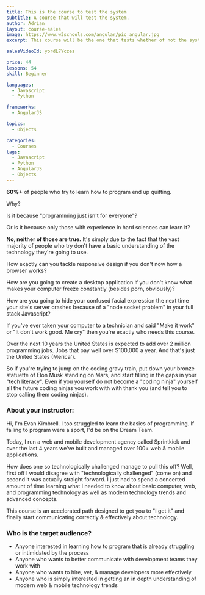 ```yaml
---
title: This is the course to test the system
subtitle: A course that will test the system.
author: Adrian
layout: course-sales
image: https://www.w3schools.com/angular/pic_angular.jpg
excerpt: This course will be the one that tests whether of not the system is going to work or not…

salesVideoId: yordL7Yczes

price: 44
lessons: 54
skill: Beginner

languages:
  - Javascript
  - Python

frameworks:
  - AngularJS

topics:
  - Objects

categories:
  - Courses
tags:
  - Javascript
  - Python
  - AngularJS
  - Objects
---
```


**60%+** of people who try to learn how to program end up quitting.

Why?

Is it because "programming just isn't for everyone"?

Or is it because only those with experience in hard sciences can learn it?

**No, neither of those are true.** It's simply due to the fact that the vast majority of people who try don't have a basic understanding of the technology they're going to use. 

How exactly can you tackle responsive design if you don't now how a browser works?

How are you going to create a desktop application if you don't know what makes your computer freeze constantly (besides porn, obviously)?

How are you going to hide your confused facial expression the next time your site's server crashes because of a "node socket problem" in your full stack Javascript?

If you've ever taken your computer to a technician and said "Make it work" or "It don't work good. Me cry" then you're exactly who needs this course.

Over the next 10 years the United States is expected to add over 2 million programming jobs. Jobs that pay well over $100,000 a year. And that's just the United States (Merica').

So if you're trying to jump on the coding gravy train, put down your bronze statuette of Elon Musk standing on Mars, and start filling in the gaps in your "tech literacy". Even if you yourself do not become a "coding ninja" yourself all the future coding ninjas you work with with thank you (and tell you to stop calling them coding ninjas).

### About your instructor:

Hi, I'm Evan Kimbrell. I too struggled to learn the basics of programming. If failing to program were a sport, I'd be on the Dream Team. 

Today, I run a web and mobile development agency called Sprintkick and over the last 4 years we've built and managed over 100+ web & mobile applications. 

How does one so technologically challenged manage to pull this off? Well, first off I would disagree with "technologically challenged" (come on) and second it was actually straight forward. I just had to spend a concerted amount of time learning what I needed to know about basic computer, web, and programming technology as well as modern technology trends and advanced concepts. 

This course is an accelerated path designed to get you to "I get it" and finally start communicating correctly & effectively about technology.

### Who is the target audience?
- Anyone interested in learning how to program that is already struggling or intimidated by the process
- Anyone who wants to better communicate with development teams they work with
- Anyone who wants to hire, vet, & manage developers more effectively
- Anyone who is simply interested in getting an in depth understanding of modern web & mobile technology trends
